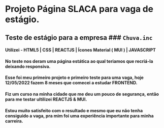 # Projeto Página SLACA para vaga de estágio.
## Teste de estágio para a empresa   ### `Chuva.inc`


#### Utilizei - HTML5 | CSS | REACTJS | Ícones Material ( MUI ) | JAVASCRIPT 
#### No teste nos deram uma página estática ao qual teriamos que recriá-la deixando responsiva.
#### Esse foi meu primeiro projeto e primeiro teste para uma vaga, hoje 12/05/2022 fazem 8 meses que comecei a estudar FRONTEND.
#### Fiz um curso na minha cidade que me deu um pouco de segurança, então para me testar ultilizei REACTJS & MUI. 
#### Estou muito satisfeito com o resultado e mesmo que eu não tenha consiguido a vaga, pra mim foi uma experiência importante para minha carreira.






